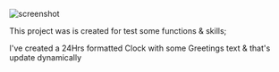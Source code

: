 ![screenshot]('./src/images/MomentumProject.jpg')

This project was is created for test some functions & skills;

I've created a 24Hrs formatted Clock with some Greetings text & that's update dynamically

